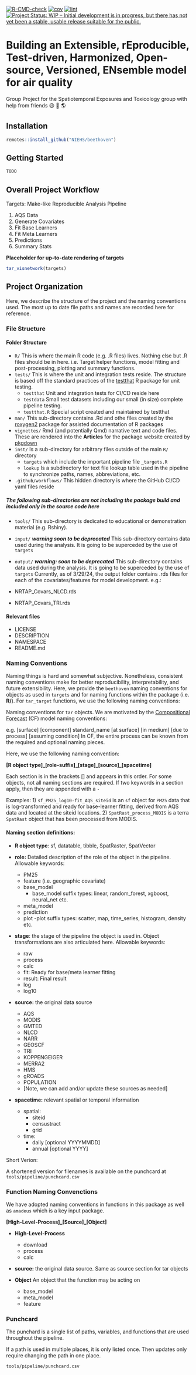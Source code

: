 [![R-CMD-check](https://github.com/NIEHS/beethoven/actions/workflows/check-standard.yaml/badge.svg)](https://github.com/NIEHS/beethoven/actions/workflows/check-standard.yaml)
[![cov](https://NIEHS.github.io/beethoven/badges/coverage.svg)](https://github.com/NIEHS/beethoven/actions)
[![lint](https://github.com/NIEHS/beethoven/actions/workflows/lint.yaml/badge.svg)](https://github.com/NIEHS/beethoven/actions/workflows/lint.yaml)
[![Project Status: WIP – Initial development is in progress, but there has not yet been a stable, usable release suitable for the public.](https://www.repostatus.org/badges/latest/wip.svg)](https://www.repostatus.org/#wip)


# Building an Extensible, rEproducible, Test-driven, Harmonized, Open-source, Versioned, ENsemble model for air quality
Group Project for the Spatiotemporal Exposures and Toxicology group with help from friends :smiley: :cowboy_hat_face: :earth_americas:

## Installation

```r
remotes::install_github("NIEHS/beethoven")
```

## Getting Started

```r
TODO 
```

## Overall Project Workflow

Targets: Make-like Reproducible Analysis Pipeline
 1) AQS Data
 2) Generate Covariates
 3) Fit Base Learners
 4) Fit Meta Learners
 5) Predictions
 6) Summary Stats
 
**Placeholder for up-to-date rendering of targets**

```r
tar_visnetwork(targets)
```
    

## Project Organization

Here, we describe the structure of the project and the naming conventions used. The most up to date file paths and names are recorded here for reference.

### File Structure

#### Folder Structure

- `R/` This is where the main R code (e.g. .R files) lives. Nothing else but .R files should be in here. i.e. Target helper functions, model fitting and post-processing, plotting and summary functions. 
- `tests/` This is where the unit and integration tests reside. The structure is based off the standard practices of the [testthat](https://testthat.r-lib.org/) R package for unit testing.
    - `testthat` Unit and integration tests for CI/CD reside here
    - `testdata` Small test datasets including our small (in size) complete pipeline testing. 
    - `testthat.R` Special script created and maintained by testthat
- `man/` This sub-directory contains .Rd and othe files created by the [roxygen2](https://roxygen2.r-lib.org/) package for assisted documentation of R packages
- `vignettes/` Rmd (and potentially Qmd) narrative text and code files. These are rendered into the **Articles** for the package website created by [pkgdown](https://pkgdown.r-lib.org/) 
- `inst/` Is a sub-directory for arbitrary files outside of the main `R/` directory
     - `targets` which include the important pipeline file `_targets.R`
     - `lookup` Is a subdirectory for text file lookup table used in the pipeline to synchronize paths, names, abbreviations, etc.
- `.github/workflows/` This hidden directory is where the GitHub CI/CD yaml files reside

##### The following sub-directories are not including the package build and included only in the source code here
- `tools/` This sub-directory is dedicated to educational or demonstration material (e.g. Rshiny). 
- `input/` ***warning soon to be deprecated*** This sub-directory contains data used during the analysis. It is going to be superceded by the use of `targets`
- `output/` ***warning: soon to be deprecated*** This sub-directory contains data used during the analysis. It is going to be superceded by the use of `targets`
Currently, as of 3/29/24, the output folder contains .rds files for each
of the covariates/features for model development. e.g.:

- NRTAP_Covars_NLCD.rds
- NRTAP_Covars_TRI.rds 
  
#### Relevant files 

- LICENSE
- DESCRIPTION
- NAMESPACE 
- README.md

### Naming Conventions

Naming things is hard and somewhat subjective. Nonetheless, consistent naming conventions make for better reproducibility, interpretability, and future extensibility. 
Here, we provide the `beethoven` naming conventions for objects as used in `targets` and for naming functions within the package (i.e. **R/**). 
For `tar_target` functions, we use the following naming conventions:


Naming conventions for `tar` objects. We are motivated by the [Compositional Forecast](https://cfconventions.org/Data/cf-standard-names/docs/guidelines.html) (CF) model naming conventions:

e.g. [surface] [component] standard_name [at surface] [in medium] [due to process] [assuming condition]
In CF, the entire process can be known from the required and optional naming pieces. 

Here, we use the following naming convention:

**[R object type]\_[role-suffix]\_[stage]\_[source]\_[spacetime]**

 Each section is in the brackets [] and appears in this order. For some objects, not all naming sections are required. If two keywords in a section apply, then they are appended with a `-`

Examples: 1) `sf_PM25_log10-fit_AQS_siteid` is an `sf` object for `PM25` data that is log-transformed and ready for base-learner fitting, derived from AQS data and located at the siteid locations. 
2) `SpatRast_process_MODIS` is a terra `SpatRast` object that has been processed from MODIS.


#### Naming section definitions:

- **R object type**: sf, datatable, tibble, SpatRaster, SpatVector

- **role:** Detailed description of the role of the object in the pipeline. Allowable keywords:

  - PM25
  - feature (i.e. geographic covariate) 
  - base_model
    - base_model suffix types: linear, random_forest, xgboost, neural_net etc.
  - meta_model 
  - prediction
  - plot
    -plot suffix types: scatter, map, time_series, histogram, density etc. 
  
- **stage**: the stage of the pipeline the object is used in. Object transformations
are also articulated here. Allowable keywords: 

  - raw
  - process
  - calc
  - fit: Ready for base/meta learner fitting
  - result: Final result
  - log
  - log10 

- **source:** the original data source


  - AQS
  - MODIS
  - GMTED 
  - NLCD
  - NARR
  - GEOSCF
  - TRI
  - KOPPENGEIGER
  - MERRA2
  - HMS
  - gROADS
  - POPULATION
  - [Note, we can add and/or update these sources as needed] 

- **spacetime:** relevant spatial or temporal information 

  - spatial: 
    - siteid
    - censustract
    - grid
  - time: 
    - daily  [optional YYYYMMDD]
    - annual  [optional YYYY]



Short Verion: 

A shortened version for filenames is available on the punchcard at `tools/pipeline/punchcard.csv`

### Function Naming Convenctions 

We have adopted naming conventions in functions in this package as well as `amadeus` which is a key input package. 

**[High-Level-Process]\_[Source]\_[Object]**

- **High-Level-Process**
     - download
     - process
     - calc

- **source:** the original data source. Same as source section for tar objects

- **Object** An object that the function may be acting on
     - base_model
     - meta_model
     - feature 


 
### Punchcard 

The punchard is a single list of paths, variables, and functions that are used throughout the pipeline. 

If a path is used in multiple places, it is only listed once. Then updates only require changing the path in one place.

`tools/pipeline/punchcard.csv`





